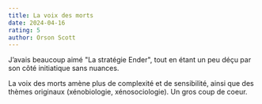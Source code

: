 ```yaml
---
title: La voix des morts
date: 2024-04-16
rating: 5
author: Orson Scott
---
```


J’avais beaucoup aimé "La stratégie Ender", tout en étant un peu déçu par son côté initiatique sans nuances.

La voix des morts amène plus de complexité et de sensibilité, ainsi que des thèmes originaux (xénobiologie, xénosociologie). Un gros coup de coeur.
